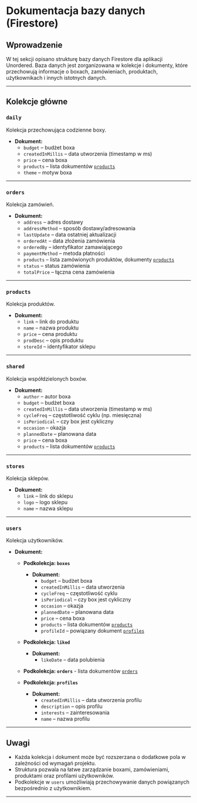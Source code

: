 # Dokumentacja bazy danych (Firestore)

## Wprowadzenie

W tej sekcji opisano strukturę bazy danych Firestore dla aplikacji Unordered. Baza danych jest zorganizowana w kolekcje i dokumenty, które przechowują informacje o boxach, zamówieniach, produktach, użytkownikach i innych istotnych danych.

---

## Kolekcje główne

### `daily`
Kolekcja przechowująca codzienne boxy.

- **Dokument:**
    - `budget` – budżet boxa
    - `createdInMillis` – data utworzenia (timestamp w ms)
    - `price` – cena boxa
    - `products` – lista dokumentów [`products`](#products)
    - `theme` – motyw boxa

---

### `orders`
Kolekcja zamówień.

- **Dokument:**
    - `address` – adres dostawy
    - `addressMethod` – sposób dostawy/adresowania
    - `lastUpdate` – data ostatniej aktualizacji
    - `orderedAt` – data złożenia zamówienia
    - `orderedBy` – identyfikator zamawiającego
    - `paymentMethod` – metoda płatności
    - `products` – lista zamówionych produktów, dokumenty [`products`](#products)
    - `status` – status zamówienia
    - `totalPrice` – łączna cena zamówienia

---

### `products`
Kolekcja produktów.

- **Dokument:**
    - `link` – link do produktu
    - `name` – nazwa produktu
    - `price` – cena produktu
    - `prodDesc` – opis produktu
    - `storeId` – identyfikator sklepu

---

### `shared`
Kolekcja współdzielonych boxów.

- **Dokument:**
    - `author` – autor boxa
    - `budget` – budżet boxa
    - `createdInMillis` – data utworzenia (timestamp w ms)
    - `cycleFreq` – częstotliwość cyklu (np. miesięczna)
    - `isPeriodical` – czy box jest cykliczny
    - `occasion` – okazja
    - `plannedDate` – planowana data
    - `price` – cena boxa
    - `products` – lista dokumentów [`products`](#products)

---

### `stores`
Kolekcja sklepów.

- **Dokument:**
    - `link` – link do sklepu
    - `logo` – logo sklepu
    - `name` – nazwa sklepu

---

###  `users`
Kolekcja użytkowników.

- **Dokument:**
  - **Podkolekcja: `boxes`**
    - **Dokument:**
        - `budget` – budżet boxa
        - `createdInMillis` – data utworzenia
        - `cycleFreq` – częstotliwość cyklu
        - `isPeriodical` – czy box jest cykliczny
        - `occasion` – okazja
        - `plannedDate` – planowana data
        - `price` – cena boxa
        - `products` – lista dokumentów [`products`](#products)
        - `profileId` – powiązany dokument [`profiles`](#users)

  - **Podkolekcja: `liked`**
    - **Dokument:**
        - `likeDate` – data polubienia

  - **Podkolekcja: `orders`**
        - lista dokumentów [`orders`](#orders)

  - **Podkolekcja: `profiles`**
    - **Dokument:**
        - `createdInMillis` – data utworzenia profilu
        - `description` – opis profilu
        - `interests` – zainteresowania
        - `name` – nazwa profilu

---

## Uwagi

- Każda kolekcja i dokument może być rozszerzana o dodatkowe pola w zależności od wymagań projektu.
- Struktura pozwala na łatwe zarządzanie boxami, zamówieniami, produktami oraz profilami użytkowników.
- Podkolekcje w `users` umożliwiają przechowywanie danych powiązanych bezpośrednio z użytkownikiem.

---